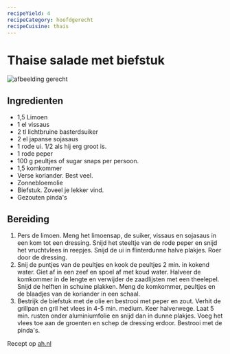```yaml
---
recipeYield: 4
recipeCategory: hoofdgerecht
recipeCuisine: thais
---
```

# Thai­se sa­la­de met bief­stuk

![afbeelding gerecht](https://static.ah.nl/static/recepten/img_048366_2048x1496_JPG.jpg)

## Ingredienten

- 1,5 Limoen
- 1 el vissaus
- 2 tl lichtbruine basterdsuiker
- 2 el japanse sojasaus
- 1 rode ui. 1/2 als hij erg groot is.
- 1 rode peper
- 100 g peultjes of sugar snaps per persoon.
- 1,5 komkommer
- Verse koriander. Best veel.
- Zonnebloemolie
- Biefstuk. Zoveel je lekker vind.
- Gezouten pinda's

## Bereiding

1. Pers de limoen. Meng het limoensap, de suiker, vissaus en sojasaus in een kom tot een dressing. Snijd het steeltje van de rode peper en snijd het vruchtvlees in reepjes. Snijd de ui in flinterdunne halve plakjes. Roer door de dressing.
2. Snij de puntjes van de peultjes en kook de peultjes 2 min. in kokend water. Giet af in een zeef en spoel af met koud water. Halveer de komkommer in de lengte en verwijder de zaadlijsten met een theelepel. Snijd de helften in schuine plakken. Meng de komkommer, peultjes en de blaadjes van de koriander in een schaal.
3. Bestrijk de biefstuk met de olie en bestrooi met peper en zout. Verhit de grillpan en gril het vlees in 4-5 min. medium. Keer halverwege. Laat 5 min. rusten onder aluminiumfolie en snijd dan in dunne plakjes. Voeg het vlees toe aan de groenten en schep de dressing erdoor. Bestrooi met de pinda's.

Recept op [ah.nl](https://www.ah.nl/allerhande/recept/R-R900700/thaise-salade-met-biefstuk-rijst-en-pinda-s)
